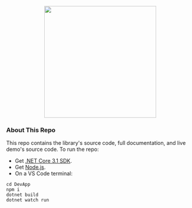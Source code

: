 <p align="center"><img width="300px" src="http://dotnetify.net/content/images/dotnetify-logo.png"></p>

### About This Repo

This repo contains the library's source code, full documentation, and live demo's source code. To run the repo:

- Get [.NET Core 3.1 SDK](https://dotnet.microsoft.com/download/dotnet-core/3.0).
- Get [Node.js](https://nodejs.org/en/).
- On a VS Code terminal:

```
cd DevApp
npm i
dotnet build
dotnet watch run
```
